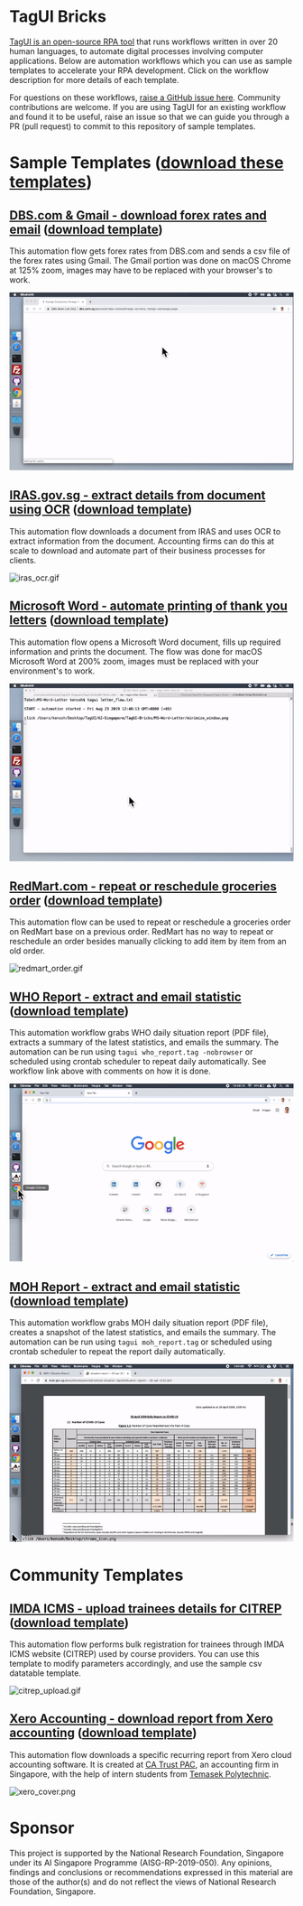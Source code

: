 # TagUI Bricks

[TagUI is an open-source RPA tool](https://github.com/kelaberetiv/TagUI) that runs workflows written in over 20 human languages, to automate digital processes involving computer applications. Below are automation workflows which you can use as sample templates to accelerate your RPA development. Click on the workflow description for more details of each template.

For questions on these workflows, [raise a GitHub issue here](https://github.com/aimakerspace/TagUI-Bricks/issues). Community contributions are welcome. If you are using TagUI for an existing workflow and found it to be useful, raise an issue so that we can guide you through a PR (pull request) to commit to this repository of sample templates.

# Sample Templates ([download these templates](https://github.com/aimakerspace/TagUI-Bricks/releases/download/v1.0.0/TagUI-Bricks.zip))

## [DBS.com & Gmail - download forex rates and email](https://github.com/aimakerspace/TagUI-Bricks/tree/master/DBS-Forex-Gmail) ([download template](https://github.com/aimakerspace/TagUI-Bricks/releases/download/v1.0.0/DBS-Forex-Gmail.zip))

This automation flow gets forex rates from DBS.com and sends a csv file of the forex rates using Gmail. The Gmail portion was done on macOS Chrome at 125% zoom, images may have to be replaced with your browser's to work.

![forex_gmail.gif](https://raw.githubusercontent.com/aimakerspace/TagUI-Bricks/master/DBS-Forex-Gmail/forex_gmail.gif)

## [IRAS.gov.sg - extract details from document using OCR](https://github.com/aimakerspace/TagUI-Bricks/tree/master/IRAS-Notice-OCR) ([download template](https://github.com/aimakerspace/TagUI-Bricks/releases/download/v1.0.0/IRAS-Notice-OCR.zip))

This automation flow downloads a document from IRAS and uses OCR to extract information from the document. Accounting firms can do this at scale to download and automate part of their business processes for clients.

![iras_ocr.gif](https://raw.githubusercontent.com/aimakerspace/TagUI-Bricks/master/IRAS-Notice-OCR/iras_ocr.gif)

## [Microsoft Word - automate printing of thank you letters](https://github.com/aimakerspace/TagUI-Bricks/tree/master/MS-Word-Letter) ([download template](https://github.com/aimakerspace/TagUI-Bricks/releases/download/v1.0.0/MS-Word-Letter.zip))

This automation flow opens a Microsoft Word document, fills up required information and prints the document. The flow was done for macOS Microsoft Word at 200% zoom, images must be replaced with your environment's to work.

![letter_flow.gif](https://raw.githubusercontent.com/aimakerspace/TagUI-Bricks/master/MS-Word-Letter/letter_flow.gif)

## [RedMart.com - repeat or reschedule groceries order](https://github.com/aimakerspace/TagUI-Bricks/tree/master/RedMart-Order) ([download template](https://github.com/aimakerspace/TagUI-Bricks/releases/download/v1.0.0/RedMart-Order.zip))

This automation flow can be used to repeat or reschedule a groceries order on RedMart base on a previous order. RedMart has no way to repeat or reschedule an order besides manually clicking to add item by item from an old order.

![redmart_order.gif](https://raw.githubusercontent.com/aimakerspace/TagUI-Bricks/master/RedMart-Order/redmart_order.gif)

## [WHO Report - extract and email statistic](https://github.com/aimakerspace/TagUI-Bricks/tree/master/WHO-Report) ([download template](https://github.com/aimakerspace/TagUI-Bricks/releases/download/v1.0.0/WHO-Report.zip))

This automation workflow grabs WHO daily situation report (PDF file), extracts a summary of the latest statistics, and emails the summary. The automation can be run using `tagui who_report.tag -nobrowser` or scheduled using crontab scheduler to repeat daily automatically. See workflow link above with comments on how it is done.

![who_report.gif](https://raw.githubusercontent.com/aimakerspace/TagUI-Bricks/master/WHO-Report/who_report.gif)

## [MOH Report - extract and email statistic](https://github.com/aimakerspace/TagUI-Bricks/tree/master/MOH-Report) ([download template](https://github.com/aimakerspace/TagUI-Bricks/releases/download/v1.0.0/MOH-Report.zip))

This automation workflow grabs MOH daily situation report (PDF file), creates a snapshot of the latest statistics, and emails the summary. The automation can be run using `tagui moh_report.tag` or scheduled using crontab scheduler to repeat the report daily automatically.

![moh_report.gif](https://raw.githubusercontent.com/aimakerspace/TagUI-Bricks/master/MOH-Report/moh_report.gif)

# Community Templates

## [IMDA ICMS - upload trainees details for CITREP](https://github.com/aimakerspace/TagUI-Bricks/tree/master/IMDA-ICMS-CITREP) ([download template](https://github.com/aimakerspace/TagUI-Bricks/releases/download/v1.0.0/IMDA-ICMS-CITREP.zip))

This automation flow performs bulk registration for trainees through IMDA ICMS website (CITREP) used by course providers. You can use this template to modify parameters accordingly, and use the sample csv datatable template.

![citrep_upload.gif](https://raw.githubusercontent.com/aimakerspace/TagUI-Bricks/master/IMDA-ICMS-CITREP/citrep_upload.gif)

## [Xero Accounting - download report from Xero accounting](https://github.com/aimakerspace/TagUI-Bricks/tree/master/Xero-Accounting) ([download template](https://github.com/aimakerspace/TagUI-Bricks/releases/download/v1.0.0/Xero-Accounting.zip))

This automation flow downloads a specific recurring report from Xero cloud accounting software. It is created at [CA Trust PAC](https://casingapore.org), an accounting firm in Singapore, with the help of intern students from [Temasek Polytechnic](https://www.tp.edu.sg).

![xero_cover.png](https://raw.githubusercontent.com/aimakerspace/TagUI-Bricks/master/Xero-Accounting/xero_cover.png)

# Sponsor
This project  is supported by the National Research Foundation, Singapore under its AI Singapore Programme (AISG-RP-2019-050). Any opinions, findings and conclusions or recommendations expressed in this material are those of the author(s) and do not reflect the views of National Research Foundation, Singapore.
